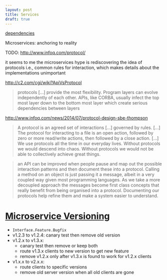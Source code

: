```yaml
---
layout: post
title: Services
draft: true
---
```


[dependencies ][yosefkdep]

Microservices: anchoring to reality

TODO: http://www.infoq.com/protocol/

it seems to me the microservices hype is rediscovering the idea of protocols
i.e., common rules for interaction,  which makes details about the implementations unimportant

http://c2.com/cgi/wiki?ApiVsProtocol

> protocols [...] provide the most flexibility. Program layers can evolve
> independently of each other. APIs, like CORBA, usually infect the top most
> layer down to the bottom most layer which create serious dependencies between
> layers

http://www.infoq.com/news/2014/07/protocol-design-sbe-thompson

> A protocol is an agreed set of interactions [...] governed by rules.
> [...] The protocol for interacting to a file is an open action, followed by
> zero or more read/write actions, then followed by a close action.
> [...] We use protocols all the time in our everyday lives. Without protocols
> we would descend into chaos. Without protocols we would not be able to
> collectively achieve great things. 

> an API can be improved when people pause and map out the possible interaction
> patterns and then document these into a protocol. Calling a method on an
> object is just passing it a message, albeit in a very coupled way given most
> programming languages. As we take a more decoupled approach the messages
> become first class concepts that really benefit from being organised into
> a protocol. Documenting our protocols help refine them and make a system
> easier to understand.

[Microservice Versioning][versioning]
=====================================

* `Interface.Feature.Bugfix`
* v1.2.3 to v1.2.4: canary test then remove old version
* v1.2.x to v1.3.x:
  * canary test then remove or keep both
  * route v1.3.x clients to new version to get new feature
  * remove v1.2.x only after v1.3.x is found to work for v1.2.x clients
* v1.x.x to v2.x.x:
  * route clients to specific versions
  * remove old server version when all old clients are gone

[yosefkdep]: http://yosefk.com/blog/redundancy-vs-dependencies-which-is-worse.html
[versioning]: http://www.slideshare.net/adriancockcroft/microservices-workshop-craft-conference/156
